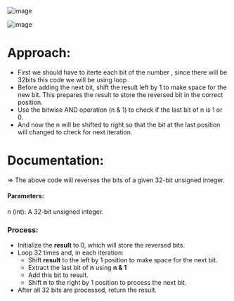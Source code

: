 ![image](https://github.com/user-attachments/assets/058dc133-fc34-4a62-a38d-1334b0e11350)

![image](https://github.com/user-attachments/assets/c486782c-dc45-4ade-b111-274e940d530b)

# Approach:
- First we should have to iterte each bit of the number , since there will be 32bits this code we will be using loop
- Before adding the next bit, shift the result left by 1 to make space for the new bit. This prepares the result to store the reversed
  bit in the correct position.
- Use the bitwise AND operation (n & 1) to check if the last bit of n is 1 or 0.
- And now the n will be shifted to right so that the bit at the last position will changed to check for next iteration.

# Documentation:
=> The above code will reverses the bits of a given 32-bit unsigned integer.
#### Parameters:
n (int): A 32-bit unsigned integer.
### Process:
- Initialize the **result** to 0, which will store the reversed bits.
- Loop 32 times and, in each iteration:
  - Shift **result** to the left by 1 position to make space for the next bit.
  - Extract the last bit of **n** using **n & 1**
  - Add this bit to result.
  - Shift **n** to the right by 1 position to process the next bit.
- After all 32 bits are processed, return the result.

